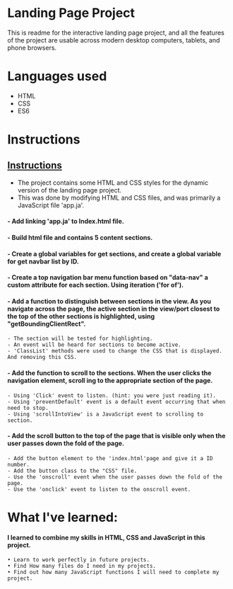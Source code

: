 # Landing Page Project
This is readme for the interactive landing page project,
and all the features of the project are usable across modern desktop computers, tablets, and phone browsers.

# Languages used
- HTML
- CSS 
- ES6

# Instructions 
## [Instructions](#instructions)

- The project contains some HTML and CSS styles for the dynamic version of the landing page project.
- This was done by modifying HTML and CSS files, and was primarily a JavaScript file 'app.ja'.

#### - Add linking 'app.ja' to Index.html file.
#### - Build html file and contains 5 content sections. 
#### - Create a global variables for get sections, and create a global variable for get navbar list by ID.
#### - Create a top navigation bar menu function based on "data-nav" a custom attribute for each section. Using iteration ('for of').
#### - Add a function to distinguish between sections in the view. As you navigate across the page, the active section in the view/port closest to the top of the other sections is highlighted, using "getBoundingClientRect".
    - The section will be tested for highlighting.
    - An event will be heard for sections to become active.
    - 'ClassList' methods were used to change the CSS that is displayed. And removing this CSS.

#### - Add the function to scroll to the sections. When the user clicks the navigation element, scroll ing to the appropriate section of the page.
    - Using 'Click' event to listen. (hint: you were just reading it).
    - Using 'preventDefault' event is a default event occurring that when need to stop.
    - Using 'scrollIntoView' is a JavaScript event to scrolling to section.

#### - Add the scroll button to the top of the page that is visible only when the user passes down the fold of the page.
    - Add the button element to the 'index.html'page and give it a ID number.
    - Add the button class to the "CSS" file.
    - Use the 'onscroll' event when the user passes down the fold of the page.
    - Use the 'onclick' event to listen to the onscroll event.

# What I've learned:
#### I learned to combine my skills in HTML, CSS and JavaScript in this project.
    • Learn to work perfectly in future projects.
    • Find How many files do I need in my projects.
    • Find out how many JavaScript functions I will need to complete my project.
